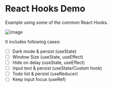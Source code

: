 # React Hooks Demo

Example using some of the common React Hooks.

![image](https://user-images.githubusercontent.com/5080854/55404446-30757d80-5558-11e9-9648-3965357e2d84.png)

It includes following cases:

- [ ] Dark mode & persist (useState)
- [ ] Window Size (useState, useEffect)
- [ ] Hide on delay (useState, useEffect)
- [ ] Input text & persist (useState/Custom hook)
- [ ] Todo list & persist (useReducer)
- [ ] Keep input focus (useRef)
